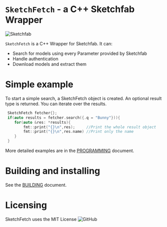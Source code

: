 # `SketchFetch` - a C++ Sketchfab Wrapper
![Sketchfab](https://static.sketchfab.com/img/press/logos/sketchfab-logo-text-white-mono.png)

`SketchFetch` is a C++ Wrapper for Sketchfab. It can: 
- Search for models using every Parameter provided by Sketchfab
- Handle authentication
- Download models and extract them

# Simple example
To start a simple search, a SketchFetch object is created. An optional result type is returned. You can iterate over the results. 
``` c++
 SketchFetch fetcher{};
 if(auto results = fetcher.search({.q = "Bunny"})){
    for(auto &res: *results){
        fmt::print("{}\n",res);     //Print the whole result object
        fmt::print("{}\n",res.name) //Print only the name
    }
 }
```
More detailed examples are in the  [PROGRAMMING](PROGRAMMING.md) document.


# Building and installing

See the [BUILDING](BUILDING.md) document.

# Licensing

SketchFetch uses the MIT License ![GitHub](https://img.shields.io/github/license/SpiRelli90/SketchFetch?style=flat-square)